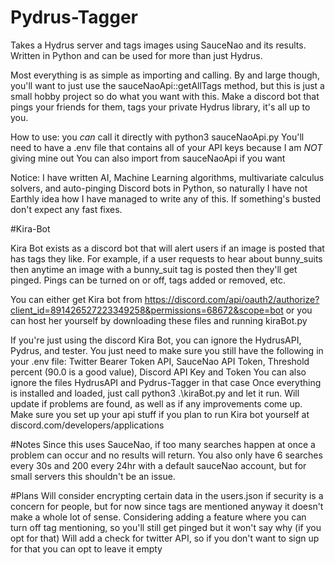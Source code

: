 # Pydrus-Tagger
Takes a Hydrus server and tags images using SauceNao and its results. Written in Python and can be used for more than just Hydrus.

Most everything is as simple as importing and calling. By and large though, you'll want to just use the sauceNaoApi::getAllTags method,
but this is just a small hobby project so do what you want with this. Make a discord bot that pings your friends for them, tags your
private Hydrus library, it's all up to you.

How to use:
  you _can_ call it directly with python3 sauceNaoApi.py <url>
  You'll need to have a .env file that contains all of your API keys because I am _NOT_ giving mine out
  You can also import from sauceNaoApi if you want
  
Notice:
  I have written AI, Machine Learning algorithms, multivariate calculus solvers, and auto-pinging Discord bots in Python, so naturally
  I have not Earthly idea how I have managed to write any of this. If something's busted don't expect any fast fixes. 
  
#Kira-Bot
  
  Kira Bot exists as a discord bot that will alert users if an image is posted that has tags they like. For example, if a user
  requests to hear about bunny_suits then anytime an image with a bunny_suit tag is posted then they'll get pinged. Pings can
  be turned on or off, tags added or removed, etc.
  
  You can either get Kira bot from https://discord.com/api/oauth2/authorize?client_id=891426527223349258&permissions=68672&scope=bot
  or you can host her yourself by downloading these files and running kiraBot.py
  
  If you're just using the discord Kira Bot, you can ignore the HydrusAPI, Pydrus, and tester.
  You just need to make sure you still have the following in your .env file:
  Twitter Bearer Token API, SauceNao API Token, Threshold percent (90.0 is a good value), Discord API Key and Token
  You can also ignore the files HydrusAPI and Pydrus-Tagger in that case
  Once everything is installed and loaded, just call python3 .\kiraBot.py and let it run. Will update if problems are found, as well
  as if any improvements come up.
  Make sure you set up your api stuff if you plan to run Kira bot yourself at discord.com/developers/applications
  
#Notes
   Since this uses SauceNao, if too many searches happen at once a problem can occur and no results will return. You also only have
  6 searches every 30s and 200 every 24hr with a default sauceNao account, but for small servers this shouldn't be an issue.
  
#Plans
  Will consider encrypting certain data in the users.json if security is a concern for people, but for now since tags are mentioned anyway it
  doesn't make a whole lot of sense.
  Considering adding a feature where you can turn off tag mentioning, so you'll still get pinged but it won't say why (if you opt for that)
  Will add a check for twitter API, so if you don't want to sign up for that you can opt to leave it empty
